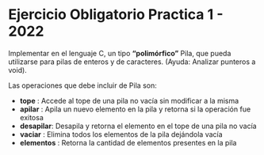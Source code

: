 #  Ejercicio Obligatorio Practica 1 - 2022

Implementar en el lenguaje C, un tipo **“polimórfico”** Pila, que pueda utilizarse para pilas de enteros y de caracteres. (Ayuda: Analizar punteros a void). 

Las operaciones que debe incluir de Pila son:
+ **tope**  : Accede al tope de una pila no vacía sin modificar a la misma
+ **apilar**  : Apila un nuevo elemento en la pila y retorna si la operación fue exitosa
+ **desapilar**: Desapila y retorna el elemento en el tope de una pila no vacía
+ **vaciar**   : Elimina todos los elementos de la pila dejándola vacía
+ **elementos** : Retorna la cantidad de elementos presentes en la pila
